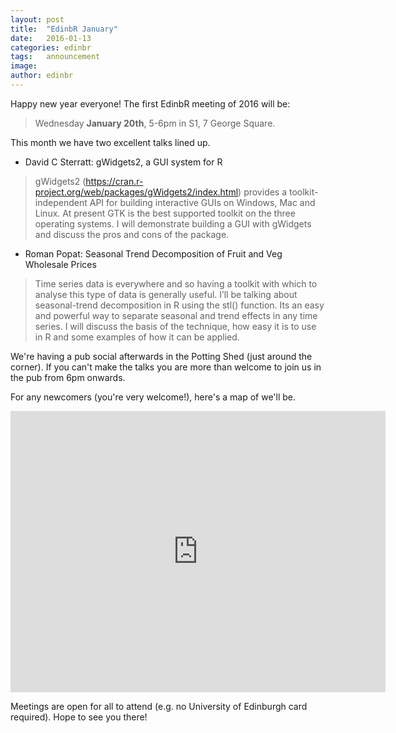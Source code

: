 ```yaml
---
layout: post
title:  "EdinbR January"
date:   2016-01-13
categories: edinbr
tags:   announcement
image:
author: edinbr
---
```


Happy new year everyone! The first EdinbR meeting of 2016 will be:

> Wednesday **January 20th**, 5-6pm in S1, 7 George Square.

This month we have two excellent talks lined up. 

* David C Sterratt: gWidgets2, a GUI system for R

> gWidgets2 (https://cran.r-project.org/web/packages/gWidgets2/index.html) provides a toolkit-independent API for building interactive GUIs on Windows, Mac and Linux. At present GTK is the best supported toolkit on the three operating systems. I will demonstrate building a GUI with gWidgets and discuss the pros and cons of the package.

* Roman Popat: Seasonal Trend Decomposition of Fruit and Veg Wholesale Prices

> Time series data is everywhere and so having a toolkit with which to analyse this type of data is generally useful. I’ll be talking about seasonal-trend decomposition in R using the stl() function. Its an easy and powerful way to separate seasonal and trend effects in any time series. I will discuss the basis of the technique, how easy it is to use in R and some examples of how it can be applied.

We're having a pub social afterwards in the Potting Shed (just around the corner). If you can't make the talks you are more than welcome to join us in the pub from 6pm onwards. 

For any newcomers (you're very welcome!), here's a map of we'll be.

<iframe src="https://www.google.com/maps/embed?pb=!1m18!1m12!1m3!1d2234.2857959093512!2d-3.1896144261229358!3d55.944418290254944!2m3!1f0!2f0!3f0!3m2!1i1024!2i768!4f13.1!3m3!1m2!1s0x4887c7837b340937%3A0xaf82184629da8aed!2s7+George+Square%2C+Edinburgh+EH8!5e0!3m2!1sen!2suk!4v1447278868342" width="600" height="450" frameborder="0" style="border:0" allowfullscreen></iframe>

Meetings are open for all to attend (e.g. no University of Edinburgh card required). Hope to see you there!
